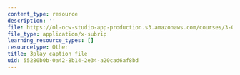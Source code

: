 ```yaml
---
content_type: resource
description: ''
file: https://ol-ocw-studio-app-production.s3.amazonaws.com/courses/3-091sc-introduction-to-solid-state-chemistry-fall-2010/55280b0b0a428b142e34a20cad6af8bd_3dU0v-EvUmA.srt
file_type: application/x-subrip
learning_resource_types: []
resourcetype: Other
title: 3play caption file
uid: 55280b0b-0a42-8b14-2e34-a20cad6af8bd
---
```

